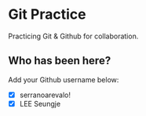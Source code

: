 # Git Practice

Practicing Git &amp; Github for collaboration.

## Who has been here?

Add your Github username below:

- [x] serranoarevalo!
- [x] LEE Seungje